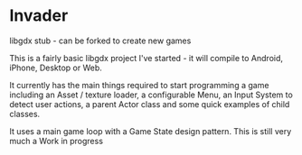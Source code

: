 Invader
=======

libgdx stub - can be forked to create new games

This is a fairly basic libgdx project I've started - it will compile to Android, iPhone, Desktop or Web.

It currently has the main things required to start programming a game including an Asset / texture loader, a configurable Menu, an Input System to detect user actions, a parent Actor class and some quick examples of child classes.

It uses a main game loop with a Game State design pattern. This is still very much a Work in progress
